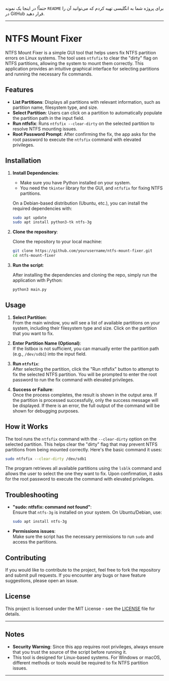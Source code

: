 حتماً! در اینجا یک نمونه `README` برای پروژه شما به انگلیسی تهیه کردم که می‌توانید آن را در GitHub قرار دهید.

---

# NTFS Mount Fixer

NTFS Mount Fixer is a simple GUI tool that helps users fix NTFS partition errors on Linux systems. The tool uses `ntfsfix` to clear the "dirty" flag on NTFS partitions, allowing the system to mount them correctly. This application provides an intuitive graphical interface for selecting partitions and running the necessary fix commands.

## Features

- **List Partitions**: Displays all partitions with relevant information, such as partition name, filesystem type, and size.
- **Select Partition**: Users can click on a partition to automatically populate the partition path in the input field.
- **Run ntfsfix**: Runs `ntfsfix --clear-dirty` on the selected partition to resolve NTFS mounting issues.
- **Root Password Prompt**: After confirming the fix, the app asks for the root password to execute the `ntfsfix` command with elevated privileges.

## Installation

1. **Install Dependencies**:
   - Make sure you have Python installed on your system.
   - You need the `tkinter` library for the GUI, and `ntfsfix` for fixing NTFS partitions.
   
   On a Debian-based distribution (Ubuntu, etc.), you can install the required dependencies with:

   ```bash
   sudo apt update
   sudo apt install python3-tk ntfs-3g
   ```

2. **Clone the repository**:
   
   Clone the repository to your local machine:

   ```bash
   git clone https://github.com/yourusername/ntfs-mount-fixer.git
   cd ntfs-mount-fixer
   ```

3. **Run the script**:

   After installing the dependencies and cloning the repo, simply run the application with Python:

   ```bash
   python3 main.py
   ```

## Usage

1. **Select Partition**:  
   From the main window, you will see a list of available partitions on your system, including their filesystem type and size. Click on the partition that you want to fix.

2. **Enter Partition Name (Optional)**:  
   If the listbox is not sufficient, you can manually enter the partition path (e.g., `/dev/sdb1`) into the input field.

3. **Run `ntfsfix`**:  
   After selecting the partition, click the "Run ntfsfix" button to attempt to fix the selected NTFS partition. You will be prompted to enter the root password to run the fix command with elevated privileges.

4. **Success or Failure**:  
   Once the process completes, the result is shown in the output area. If the partition is processed successfully, only the success message will be displayed. If there is an error, the full output of the command will be shown for debugging purposes.

## How it Works

The tool runs the `ntfsfix` command with the `--clear-dirty` option on the selected partition. This helps clear the "dirty" flag that may prevent NTFS partitions from being mounted correctly. Here's the basic command it uses:

```bash
sudo ntfsfix --clear-dirty /dev/sdb1
```

The program retrieves all available partitions using the `lsblk` command and allows the user to select the one they want to fix. Upon confirmation, it asks for the root password to execute the command with elevated privileges.

## Troubleshooting

- **"sudo: ntfsfix: command not found"**:  
  Ensure that `ntfs-3g` is installed on your system. On Ubuntu/Debian, use:

  ```bash
  sudo apt install ntfs-3g
  ```

- **Permissions issues**:  
  Make sure the script has the necessary permissions to run `sudo` and access the partitions.

## Contributing

If you would like to contribute to the project, feel free to fork the repository and submit pull requests. If you encounter any bugs or have feature suggestions, please open an issue.

## License

This project is licensed under the MIT License - see the [LICENSE](LICENSE) file for details.

---

## Notes

- **Security Warning**: Since this app requires root privileges, always ensure that you trust the source of the script before running it.
- This tool is designed for Linux-based systems. For Windows or macOS, different methods or tools would be required to fix NTFS partition issues.

---

